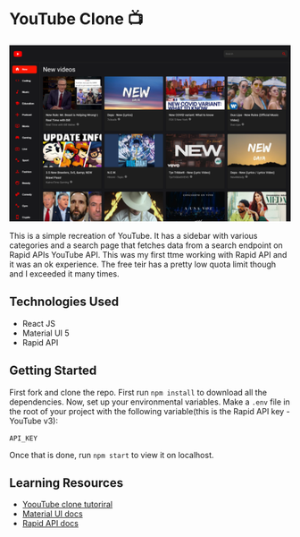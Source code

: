 # YouTube Clone 📺

![Hero](https://github.com/anav5704/YouTube-Clone/blob/main/docs/hero.png)

This is a simple recreation of YouTube. It has a sidebar with various categories and a search page that fetches data from a search endpoint on Rapid APIs YouTube API. This was my first ttme working with Rapid API and it was an ok experience. The free teir has a pretty low quota limit though and I exceeded it many times.

## Technologies Used
- React JS
- Material UI 5
- Rapid API

## Getting Started

First fork and clone the repo. First run ```npm install``` to download all the dependencies. Now, set up your environmental variables. Make a ```.env``` file in the root of your project with the following variable(this is the Rapid API key - YouTube v3):

```
API_KEY
```

Once that is done, run ```npm start``` to view it on localhost.

## Learning Resources
- [YoouTube clone tutoriral](https://www.youtube.com/watch?v=FHTbsZEJspU)
- [Material UI docs](https://mui.com/)
- [Rapid API docs](https://rapidapi.com/hub)